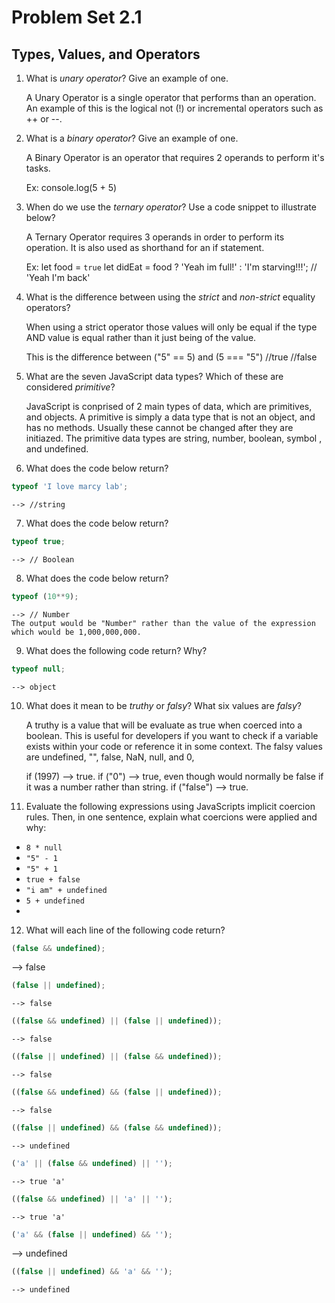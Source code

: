 # Problem Set 2.1
## Types, Values, and Operators

1. What is _unary operator_? Give an example of one.

    A Unary Operator is a single operator that performs than an operation. An example of this is the logical not (!) or incremental 
    operators such as ++ or --.
    
2. What is a _binary operator_? Give an example of one.

    A Binary Operator is an operator that requires 2 operands to perform it's tasks.
    
    Ex: console.log(5 + 5)

3. When do we use the _ternary operator_? Use a code snippet to illustrate below?
 
    A Ternary Operator requires 3 operands in order to perform its operation. It is also
    used as shorthand for an if statement.

    Ex: 
    let food = `true`
    let didEat = food ? 'Yeah im full!' : 'I'm starving!!!'; 
    // 'Yeah I'm back'

4. What is the difference between using the _strict_ and _non-strict_ equality operators?
    
    When using a strict operator those values will only be equal if the type AND value is equal rather
    than it just being of the value.

    This is the difference between ("5" == 5) and (5 === "5")
                                    //true         //false

5. What are the seven JavaScript data types? Which of these are considered _primitive_?

    JavaScript is conprised of 2 main types of data, which are primitives, and objects. 
    A primitive is simply a data type that is not an object, and has no methods. Usually these cannot be changed after they are initiazed.
    The primitive data types are string, number, boolean, symbol , and undefined.

6. What does the code below return?
  ```javascript
  typeof 'I love marcy lab';
  ```
    --> //string

7. What does the code below return?
  ```javascript
  typeof true;
  ```
    --> // Boolean

8. What does the code below return?
  ```javascript
  typeof (10**9);
  ```
    --> // Number
    The output would be "Number" rather than the value of the expression which would be 1,000,000,000.

9. What does the following code return? Why?
  ```javascript
  typeof null;
  ```
    --> object

10. What does it mean to be _truthy_ or _falsy_? What six values are _falsy_?

    A truthy is a value that will be evaluate as true when coerced into a boolean.
    This is useful for developers if you want to check if a variable exists within your code or reference it in some context.
    The falsy values are undefined, "", false, NaN, null, and 0,
    
    if (1997) --> true.
    if ("0") --> true, even though would normally be false if it was a number rather than string.
    if ("false") --> true.

11. Evaluate the following expressions using JavaScripts implicit coercion rules. Then, in one sentence, explain what coercions were applied and why:
  * `8 * null` 
  * `"5" - 1`
  * `"5" + 1`
  * `true + false`
  * `"i am" + undefined`
  * `5 + undefined`
  * 

12. What will each line of the following code return?
   ```javascript
   (false && undefined);
   ```
   --> false



   ```javascript
   (false || undefined);
   ```
    --> false



   ```javascript
   ((false && undefined) || (false || undefined));
   ```
    --> false
    
    
    
   ```javascript
   ((false || undefined) || (false && undefined));
   ```
    --> false
    
    
    
   ```javascript
   ((false && undefined) && (false || undefined));
   ```
    --> false
    
    
    
   ```javascript
   ((false || undefined) && (false && undefined));
   ```
    --> undefined
    
    
    
   ```javascript
   ('a' || (false && undefined) || '');
   ```
    --> true 'a'



   ```javascript
   ((false && undefined) || 'a' || '');
   ```
    --> true 'a'
    
    
    
   ```javascript
   ('a' && (false || undefined) && '');
   ```
   --> undefined
   
   
   
   ```javascript
   ((false || undefined) && 'a' && '');
   ```
    --> undefined